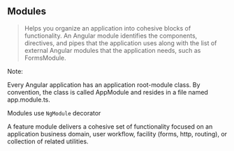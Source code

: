 ## Modules

> Helps you organize an application into cohesive blocks of functionality. An Angular module identifies the components, directives, and pipes that the application uses along with the list of external Angular modules that the application needs, such as FormsModule.

Note:

Every Angular application has an application root-module class. By convention, the class is called AppModule and resides in a file named app.module.ts.

Modules use `NgModule` decorator

A feature module delivers a cohesive set of functionality focused on an application business domain, user workflow, facility (forms, http, routing), or collection of related utilities.